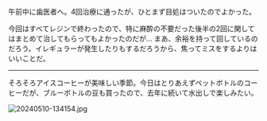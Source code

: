 午前中に歯医者へ。4回治療に通ったが、ひとまず目処はついたのでよかった。

今回はすべてレジンで終わったので、特に麻酔の不要だった後半の2回に関してはまとめて治してもらってもよかったのだが... まあ、余裕を持って回しているのだろう。イレギュラーが発生したりもするだろうから、焦ってミスをするよりはいいことだ。

---

そろそろアイスコーヒーが美味しい季節。今日はとりあえずペットボトルのコーヒーだが、ブルーボトルの豆も買ったので、去年に続いて水出しで楽しみたい。

![20240510-134154.jpg](https://ceshmina-photos.s3.ap-northeast-1.amazonaws.com/medium/202405/20240510-134154.jpg)
